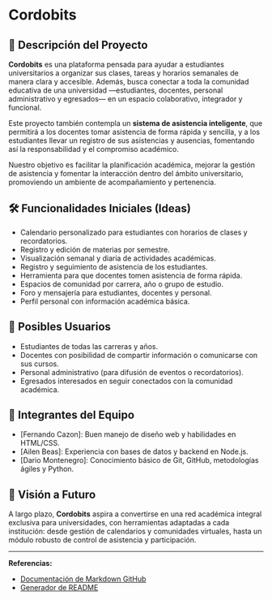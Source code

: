 # Cordobits

## 🧭 Descripción del Proyecto

**Cordobits** es una plataforma pensada para ayudar a estudiantes universitarios a organizar sus clases, tareas y horarios semanales de manera clara y accesible. Además, busca conectar a toda la comunidad educativa de una universidad —estudiantes, docentes, personal administrativo y egresados— en un espacio colaborativo, integrador y funcional.

Este proyecto también contempla un **sistema de asistencia inteligente**, que permitirá a los docentes tomar asistencia de forma rápida y sencilla, y a los estudiantes llevar un registro de sus asistencias y ausencias, fomentando así la responsabilidad y el compromiso académico.

Nuestro objetivo es facilitar la planificación académica, mejorar la gestión de asistencia y fomentar la interacción dentro del ámbito universitario, promoviendo un ambiente de acompañamiento y pertenencia.

## 🛠️ Funcionalidades Iniciales (Ideas)

- Calendario personalizado para estudiantes con horarios de clases y recordatorios.
- Registro y edición de materias por semestre.
- Visualización semanal y diaria de actividades académicas.
- Registro y seguimiento de asistencia de los estudiantes.
- Herramienta para que docentes tomen asistencia de forma rápida.
- Espacios de comunidad por carrera, año o grupo de estudio.
- Foro y mensajería para estudiantes, docentes y personal.
- Perfil personal con información académica básica.

## 🎯 Posibles Usuarios

- Estudiantes de todas las carreras y años.
- Docentes con posibilidad de compartir información o comunicarse con sus cursos.
- Personal administrativo (para difusión de eventos o recordatorios).
- Egresados interesados en seguir conectados con la comunidad académica.

## 👥 Integrantes del Equipo

- [Fernando Cazon]: Buen manejo de diseño web y habilidades en HTML/CSS.
- [Ailen Beas]: Experiencia con bases de datos y backend en Node.js.
- [Dario Montenegro]: Conocimiento básico de Git, GitHub, metodologías ágiles y Python.



## 🚀 Visión a Futuro

A largo plazo, **Cordobits** aspira a convertirse en una red académica integral exclusiva para universidades, con herramientas adaptadas a cada institución: desde gestión de calendarios y comunidades virtuales, hasta un módulo robusto de control de asistencia y participación.

---

**Referencias:**
- [Documentación de Markdown GitHub](https://docs.github.com/es/get-started/writing-on-github/getting-started-with-writing-and-formatting-on-github/basic-writing-and-formatting-syntax)
- [Generador de README](https://readme.so/es)

